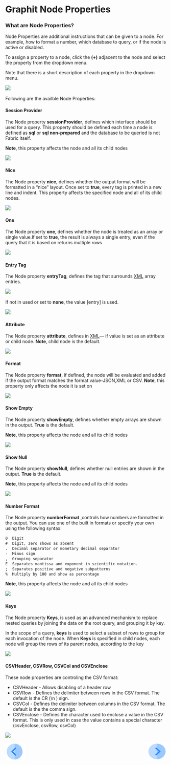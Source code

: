 # Graphit Node Properties

### What are Node Properties?

Node Properties are additional instructions that can be given to a node. For example, how to format a number, which database to query, or if the node is active or disabled. 

To assign a property to a node, click the **(+)** adjacent to the node and select the  property from the dropdown menu. 

Note that there is a short description of each property in the dropdown menu.

![](/articles/15_web_services/Graphit/images/19_node_properties_menu.png)

Following are the availble Node Properties:

#### Session Provider

The Node property **sessionProvider**, defines which interface should be used for a query. This property should be defined each time a node is defined as **sql** or **sql non-prepared** and the database to be queried is not Fabric itself. 

**Note**, this property affects the node and all its child nodes

![](/articles/15_web_services/Graphit/images/13_node_type_sql2.png)

#### Nice

The Node property **nice**, defines whether the output format will be formatted in a “nice” layout. Once set to **true**,  every tag is printed in a new line and indent. This property affects the specified node and all of its child nodes. 

![](/articles/15_web_services/Graphit/images/20_node_properties_nice.png)

#### One

The Node property **one**, defines  whether the node is treated as an array or single value.If set to **true**, the result is always a single entry, even if the query that it is based on returns multiple rows

![](/articles/15_web_services/Graphit/images/21_node_properties_one.png)

#### Entry Tag

The Node property **entryTag**,  defines the tag that surrounds <u>XML</u> array entries.

![](/articles/15_web_services/Graphit/images/22_node_entry_tag.png)

 If not in used or set to **none**, the value [entry] is used.

![](/articles/15_web_services/Graphit/images/23_node_properties_entry_tag_na.png)

#### Attribute

The Node property **attribute**, defines in  <u>XML</u>— if value is set as an attribute or child node. **Note**,  child node is the default.

![](/articles/15_web_services/Graphit/images/24_node_properties_attribute.png)

#### Format

The Node property **format**, if defined, the node will be evaluated and added if the output format matches the format value-JSON,XML or CSV. **Note**, this property only affects the node it is set on

![](/articles/15_web_services/Graphit/images/25_node_properties_format.png)

#### Show Empty

The Node property **showEmpty**,  defines whether empty arrays are shown in the output. **True** is the default. 

**Note**, this property affects the node and all its child nodes

![](/articles/15_web_services/Graphit/images/26_node_properties_show_empty.png)

#### Show Null

The Node property **showNull**,  defines whether null entries are shown in the output. **True** is the default. 

**Note**, this property affects the node and all its child nodes

![](/articles/15_web_services/Graphit/images/27_node_properties_show_null.png)

#### Number Format

The Node property **numberFormat** ,controls how numbers are formatted in the output. You can use one of the built in formats or specify your own using the following syntax:

```
0  Digit
#  Digit, zero shows as absent
.  Decimal separator or monetary decimal separator
-  Minus sign
,  Grouping separator
E  Separates mantissa and exponent in scientific notation.
;  Separates positive and negative subpatterns
%  Multiply by 100 and show as percentage
```

**Note**, this property affects the node and all its child nodes

![](/articles/15_web_services/Graphit/images/28_node_properties_number_format.png)

#### Keys

The Node property **Keys**,  is used as an advanced mechanism to replace nested queries by joining the data on the root query, and grouping it by key.

In the scope of a query, **keys** is used to select a subset of rows to group for each invocation of the node. When **Keys** is specified in child nodes, each node will group the rows of its parent nodes, according to the key 

![](/articles/15_web_services/Graphit/images/29_node_properties_keys.png)

#### CSVHeader, CSVRow, CSVCol and CSVEnclose

These node properties are controling the CSV format:

- CSVHeader - Allows disabling of a header row
- CSVRow - Defines the delimiter between rows in the CSV format. The default is the CR (\n ) sign.
- CSVCol - Defines the delimiter between columns in the CSV format. The default is the the comma sign. 
- CSVEnclose - Defines the character used to enclose a value in the CSV format. This is only used in case the value contains a special character (csvEnclose, csvRow, csvCol)

![](/articles/15_web_services/Graphit/images/30_node_properties_csv.png)



[![Previous](/articles/images/Previous.png)](/articles/15_web_services/Graphit/03_graphit_node_types.md)[<img align="right" width="60" height="54" src="/articles/images/Next.png">](/articles/15_web_services/Graphit/05_graphit_debugging.md)

